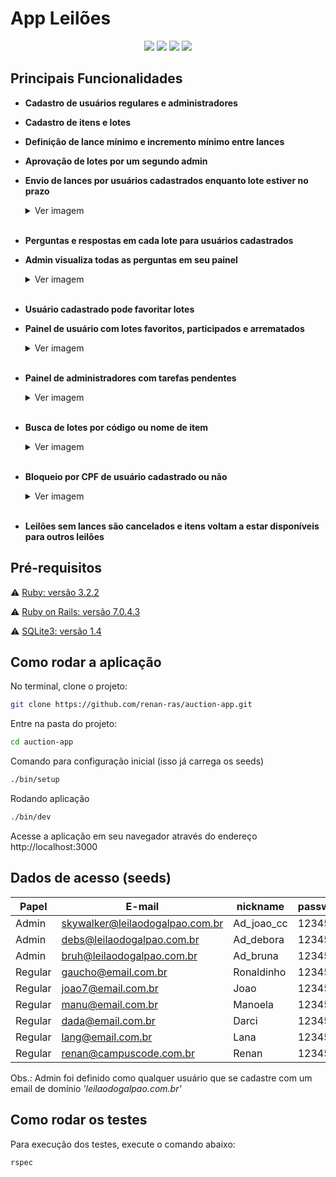 # App Leilões

<p align="center">
  <img src="http://img.shields.io/static/v1?label=Ruby&message=3.2.2&color=red&style=for-the-badge&logo=ruby"/>
  <img src="http://img.shields.io/static/v1?label=Ruby%20On%20Rails%20&message=7.0.4.3&color=red&style=for-the-badge&logo=ruby"/>
  <img src="http://img.shields.io/static/v1?label=TESTES&message=%3E100&color=GREEN&style=for-the-badge"/>
  <img src="http://img.shields.io/static/v1?label=STATUS&message=EM%20DESENVOLVIMENTO&color=RED&style=for-the-badge"/>
</p>

## Principais Funcionalidades
* **Cadastro de usuários regulares e administradores**

* **Cadastro de itens e lotes**

* **Definição de lance mínimo e incremento mínimo entre lances**

* **Aprovação de lotes por um segundo admin**

* **Envio de lances por usuários cadastrados enquanto lote estiver no prazo**  
  <details>
  <summary>Ver imagem</summary>

  ![Screenshot from 2023-07-07 15-44-01](https://github.com/renan-ras/auction-app/assets/126360032/b4d8abdd-85df-4c47-a2dd-26a4c4bed71d)
  </details><br>
  
* **Perguntas e respostas em cada lote para usuários cadastrados**

* **Admin visualiza todas as perguntas em seu painel**
  <details>
  <summary>Ver imagem</summary>

  ![Screenshot from 2023-07-17 16-52-53](https://github.com/renan-ras/auction-app/assets/126360032/35732004-aebb-48d7-9f93-19fcec8e4166)

  </details><br>

* **Usuário cadastrado pode favoritar lotes**

* **Painel de usuário com lotes favoritos, participados e arrematados**  
  <details>
  <summary>Ver imagem</summary>

  ![Screenshot from 2023-07-17 15-27-19](https://github.com/renan-ras/auction-app/assets/126360032/a39d7c71-85ee-4f4a-bba9-386aabd17281)
  </details><br>
  
* **Painel de administradores com tarefas pendentes**  
  <details>
  <summary>Ver imagem</summary>

  ![Screenshot from 2023-07-17 15-14-22](https://github.com/renan-ras/auction-app/assets/126360032/9143071a-08d1-4b20-aefb-172a0698b4ed)
  </details><br>

* **Busca de lotes por código ou nome de item**
  <details>
  <summary>Ver imagem</summary>

  ![Screenshot from 2023-07-17 16-20-14](https://github.com/renan-ras/auction-app/assets/126360032/2f89c8ae-e6b5-423a-8f61-1511fcc104eb)
  </details><br>

* **Bloqueio por CPF de usuário cadastrado ou não**
  <details>
  <summary>Ver imagem</summary>

  ![Screenshot from 2023-07-17 16-37-10](https://github.com/renan-ras/auction-app/assets/126360032/de0e5d26-fb94-4b5d-bd67-8475c99c5f23)
  </details><br>

* **Leilões sem lances são cancelados e itens voltam a estar disponíveis para outros leilões**


## Pré-requisitos

:warning: [Ruby: versão 3.2.2](https://www.ruby-lang.org/en/downloads/)

:warning: [Ruby on Rails: versão 7.0.4.3](https://rubygems.org/gems/rails/versions/7.0.4.3)

:warning: [SQLite3: versão 1.4](https://www.sqlite.org/download.html)

## Como rodar a aplicação

No terminal, clone o projeto:

```sh
git clone https://github.com/renan-ras/auction-app.git
```

Entre na pasta do projeto:

```sh
cd auction-app
```

Comando para configuração inicial (isso já carrega os seeds)

```sh
./bin/setup
```
Rodando aplicação

```sh
./bin/dev
```
Acesse a aplicação em seu navegador através do endereço http://localhost:3000

## Dados de acesso (seeds)

| Papel   | E-mail                           | nickname   | password | CPF         |
|---------| ---------------------------------|------------| -------- |-------------|
| Admin   | skywalker@leilaodogalpao.com.br  | Ad_joao_cc | 123456   | 56086147396 |
| Admin   | debs@leilaodogalpao.com.br       | Ad_debora  | 123456   | 25488078274 |
| Admin   | bruh@leilaodogalpao.com.br       | Ad_bruna   | 123456   | 31290135983 |
| Regular | gaucho@email.com.br              | Ronaldinho | 123456   | 42513565606 |
| Regular | joao7@email.com.br               | Joao       | 123456   | 63833236442 |
| Regular | manu@email.com.br                | Manoela    | 123456   | 59113983709 |
| Regular | dada@email.com.br                | Darci      | 123456   | 56896226722 |
| Regular | lang@email.com.br                | Lana       | 123456   | 44811903706 |
| Regular | renan@campuscode.com.br          | Renan      | 123456   | 06871624163 |

Obs.: Admin foi definido como qualquer usuário que se cadastre com um email de domínio *'leilaodogalpao.com.br'*

## Como rodar os testes

Para execução dos testes, execute o comando abaixo:

```sh
rspec
```
